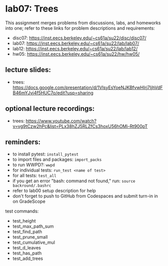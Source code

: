 # lab07: Trees
  
This assignment merges problems from discussions, labs, and homeworks into one; refer to these links for problem descriptions and requirements:
  
- disc07: https://inst.eecs.berkeley.edu/~cs61a/su22/disc/disc07/
- lab07: https://inst.eecs.berkeley.edu/~cs61a/su22/lab/lab07/
- lab12: https://inst.eecs.berkeley.edu/~cs61a/su22/lab/lab12/
- hw05: https://inst.eecs.berkeley.edu/~cs61a/su22/hw/hw05/
  
## lecture slides: 
  
- trees: https://docs.google.com/presentation/d/1VlsyEsYoeNJKBfvwHIrj7IjhVdFB46mYJvj4f5HUC7o/edit?usp=sharing 
  
## optional lecture recordings:

- trees: https://www.youtube.com/watch?v=vg9tCzw2hPc&list=PLx38hZJ5RLZfCs3hoxU56hOMi-Rt900pT 
  
## reminders: 
  
- to install pytest: ```install_pytest```
- to import files and packages: ```import_packs```
- to run WWPD?: ```wwpd```
- for individual tests: ```run_test <name of test>```
- for all tests: ```test_all```
- if you get an error "bash: command not found," run: ```source backround/.bashrc```
- refer to lab00 setup description for help
- don't forget to push to GitHub from Codespaces and submit turn-in in on GradeScope

test commands:
  
- test_height
- test_max_path_sum
- test_find_path
- test_prune_small
- test_cumulative_mul
- test_d_leaves
- test_has_path
- test_add_trees
